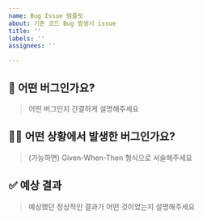 ```yaml
---
name: Bug Issue 템플릿
about: 기존 코드 Bug 발생시 issue
title: ''
labels: ''
assignees: ''

---
```


## 🐛 어떤 버그인가요?

> 어떤 버그인지 간결하게 설명해주세요

## 🤷‍♀️ 어떤 상황에서 발생한 버그인가요?

> (가능하면) Given-When-Then 형식으로 서술해주세요

## ✅ 예상 결과

> 예상했던 정상적인 결과가 어떤 것이었는지 설명해주세요
